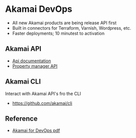 # Akamai DevOps

 * All new Akamai products are being release API first
 * Built in connectors for Terraform, Varnish, Wordpress, etc.
 * Faster deployments; 10 minutest to activation

## Akamai API

 * [Api documentation](https://developer.akamai.com/api)
 * [Property manager API](https://developer.akamai.com/api/luna/papi/overview.html)

## Akamai CLI

Interact with Akamai API's fro the CLI

 * https://github.com/akamai/cli

## Reference

 * [Akamai for DevOps pdf](https://developer.akamai.com/assets/downloads/afdo-world-tour-2018/akamai-for-devops-world-tour-workbook.pdf)
